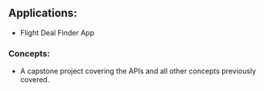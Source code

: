 ## Applications:
- Flight Deal Finder App

### Concepts:
- A capstone project covering the APIs and all other concepts previously covered.